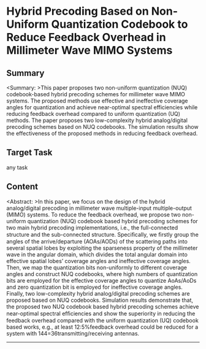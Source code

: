# Hybrid Precoding Based on Non-Uniform Quantization Codebook to Reduce Feedback Overhead in Millimeter Wave MIMO Systems

## Summary

<Summary: >This paper proposes two non-uniform quantization (NUQ) codebook-based hybrid precoding schemes for millimeter wave MIMO systems. The proposed methods use effective and ineffective coverage angles for quantization and achieve near-optimal spectral efficiencies while reducing feedback overhead compared to uniform quantization (UQ) methods. The paper proposes two low-complexity hybrid analog/digital precoding schemes based on NUQ codebooks. The simulation results show the effectiveness of the proposed methods in reducing feedback overhead.


## Target Task

any task

## Content

<Abstract: >In this paper, we focus on the design of the hybrid analog/digital precoding in millimeter wave multiple-input multiple-output (MIMO) systems. To reduce the feedback overhead, we propose two non-uniform quantization (NUQ) codebook based hybrid precoding schemes for two main hybrid precoding implementations, i.e., the full-connected structure and the sub-connected structure. Speciﬁcally, we ﬁrstly group the angles of the arrive/departure (AOAs/AODs) of the scattering paths into several spatial lobes by exploiting the sparseness property of the millimeter wave in the angular domain, which divides the total angular domain into effective spatial lobes’ coverage angles and ineffective coverage angles. Then, we map the quantization bits non-uniformly to different coverage angles and construct NUQ codebooks, where high numbers of quantization bits are employed for the effective coverage angles to quantize AoAs/AoDs and zero quantization bit is employed for ineffective coverage angles. Finally, two low-complexity hybrid analog/digital precoding schemes are proposed based on NUQ codebooks. Simulation results demonstrate that, the proposed two NUQ codebook based hybrid precoding schemes achieve near-optimal spectral efﬁciencies and show the superiority in reducing the feedback overhead compared with the uniform quantization (UQ) codebook based works, e.g., at least 12:5%feedback overhead could be reduced for a system with 144=36transmitting/receiving antennas.



---

